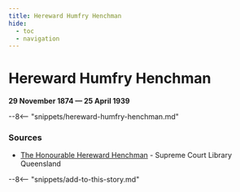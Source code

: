 ```yaml
---
title: Hereward Humfry Henchman
hide:
  - toc
  - navigation 
---
```


# Hereward Humfry Henchman

**29 November 1874 — 25 April 1939**

--8<-- "snippets/hereward-humfry-henchman.md"

<!-- 

--8<-- "snippets/headstone/hereward-humfry-henchman-headstone.md"

### Learn more 
-->

### Sources

- [The Honourable Hereward Henchman](https://www.sclqld.org.au/judicial-papers/judicial-profiles/profiles/hhhenchman) - Supreme Court Library Queensland

<!--
### Acknowledgement
-->

--8<-- "snippets/add-to-this-story.md"